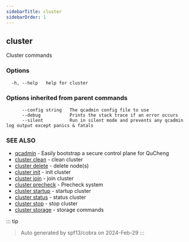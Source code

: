 ```yaml
---
sidebarTitle: cluster
sidebarOrder: 1
---
```


## cluster<Badge type="tip" text="20230330" />

Cluster commands

### Options

```
  -h, --help   help for cluster
```

### Options inherited from parent commands

```
      --config string   The qcadmin config file to use
      --debug           Prints the stack trace if an error occurs
      --silent          Run in silent mode and prevents any qcadmin log output except panics & fatals
```

### SEE ALSO

* [qcadmin](../qcadmin.md)	 - Easily bootstrap a secure control plane for QuCheng
* [cluster clean](cluster_clean.md)	 - clean cluster
* [cluster delete](cluster_delete.md)	 - delete node(s)
* [cluster init](cluster_init.md)	 - init cluster
* [cluster join](cluster_join.md)	 - join cluster
* [cluster precheck](cluster_precheck.md)	 - Precheck system
* [cluster startup](cluster_startup.md)	 - startup cluster
* [cluster status](cluster_status.md)	 - status cluster
* [cluster stop](cluster_stop.md)	 - stop cluster
* [cluster storage](cluster_storage.md)	 - storage commands

::: tip
>Auto generated by spf13/cobra on 2024-Feb-29
:::